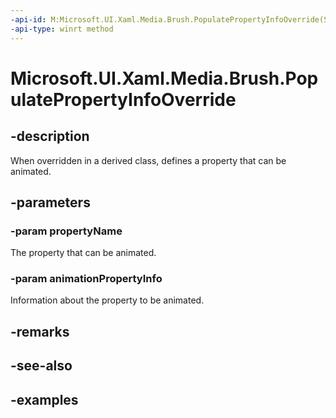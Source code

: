 ```yaml
---
-api-id: M:Microsoft.UI.Xaml.Media.Brush.PopulatePropertyInfoOverride(System.String,Microsoft.UI.Composition.AnimationPropertyInfo)
-api-type: winrt method
---
```


<!-- Method syntax.
virtual protected void Brush.PopulatePropertyInfoOverride(String propertyName, AnimationPropertyInfo animationPropertyInfo)
-->

# Microsoft.UI.Xaml.Media.Brush.PopulatePropertyInfoOverride

## -description

When overridden in a derived class, defines a property that can be animated.

## -parameters
### -param propertyName

The property that can be animated.

### -param animationPropertyInfo

Information about the property to be animated.

## -remarks

## -see-also

## -examples

